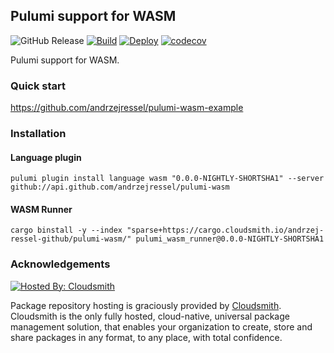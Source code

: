 ## Pulumi support for WASM

![GitHub Release](https://img.shields.io/github/v/release/andrzejressel/pulumi-wasm?include_prereleases&sort=date)
[![Build](https://github.com/andrzejressel/pulumi-wasm/actions/workflows/build.yml/badge.svg?branch=main)](https://github.com/andrzejressel/pulumi-wasm/actions/workflows/build.yml)
[![Deploy](https://github.com/andrzejressel/pulumi-wasm/actions/workflows/deploy.yaml/badge.svg)](https://github.com/andrzejressel/pulumi-wasm/actions/workflows/deploy.yaml)
[![codecov](https://codecov.io/gh/andrzejressel/pulumi-wasm/graph/badge.svg?token=J3IN76CSOP)](https://codecov.io/gh/andrzejressel/pulumi-wasm)


Pulumi support for WASM.

### Quick start

https://github.com/andrzejressel/pulumi-wasm-example

### Installation

#### Language plugin

```
pulumi plugin install language wasm "0.0.0-NIGHTLY-SHORTSHA1" --server github://api.github.com/andrzejressel/pulumi-wasm
```

#### WASM Runner

```
cargo binstall -y --index "sparse+https://cargo.cloudsmith.io/andrzej-ressel-github/pulumi-wasm/" pulumi_wasm_runner@0.0.0-NIGHTLY-SHORTSHA1
```

### Acknowledgements

[![Hosted By: Cloudsmith](https://img.shields.io/badge/OSS%20hosting%20by-cloudsmith-blue?logo=cloudsmith&style=for-the-badge)](https://cloudsmith.com)

Package repository hosting is graciously provided by  [Cloudsmith](https://cloudsmith.com).
Cloudsmith is the only fully hosted, cloud-native, universal package management solution, that
enables your organization to create, store and share packages in any format, to any place, with total
confidence.
